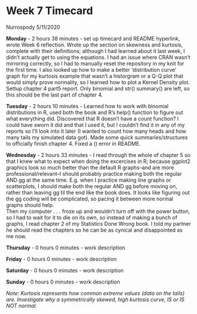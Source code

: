 Week 7 Timecard
================
Nurrospody
5/11/2020

**Monday** - 2 hours 38 minutes - set up timecard and README hyperlink,
wrote Week 6 reflection. Wrote up the section on skewness and kurtosis,
complete with their definitions; although I had learned about it last
week, I didn’t actually get to using the equations. I had an issue where
CRAN wasn’t mirroring correctly, so I had to manually reset the
repository in my knit for the first time. I also looked up how to make a
better ‘distribution curve’ graph for my kurtosis example that wasn’t a
historgram or a Q-Q plot that would simply prove normality, so I learned
how to plot a Kernel Density plot.  
Settup chapter 4 part5 report. Only binomial and str() summary() are
left, so this should be the last part of chapter 4.

**Tuesday** - 2 hours 10 minutes - Learned how to work with binomial
distributions in R, used both the book and R’s help() function to figure
out what everything did. Discovered that R doesn’t have a count
function? I could have sworn it did and that I used it, but I couldn’t
find it in any of my reports so I’ll look into it later (I wanted to
count how many heads and how many tails my simulated data got). Made
some quick summaries/structures to officially finish chapter 4. Fixed a
() error in README.

**Wednesday** - 2 hours 33 minutes - I read through the whole of chapter
5 so that I knew what to expect when doing the excercises in R; because
ggplot2 graphics look so much better than the default R graphs–and are
more professional/relevant–I should probably practice making both the
regular AND gg at the same time. E.g. when I practice making line graphs
or scatterplots, I should make both the regular AND gg before moving on,
rather than leaving gg til the end like the book does. It looks like
figuring out the gg coding will be complicated, so pacing it between
more normal graphs should help.  
Then my computer . . . froze up and wouldn’t turn off with the power
button, so I had to wait for it to die on its own, so instead of making
a bunch of graphs, I read chapter 2 of my Statistics Done Wrong book. I
told my partner he should read the chapters so he can be as cynical and
disappointed as me now.

**Thursday** - 0 hours 0 minutes - work description

**Friday** - 0 hours 0 minutes - work description

**Saturday** - 0 hours 0 minutes - work description

**Sunday** - 0 hours 0 minutes - work description

*Note: Kurtosis represents how common extreme values (data on the tails)
are. Investigate why a symmetrically skewed, high kurtosis curve, IS or
IS NOT normal.*
